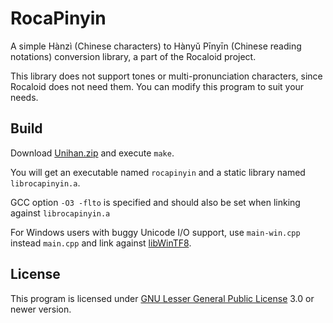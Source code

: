 RocaPinyin
==========

A simple Hànzì (Chinese characters) to Hànyǔ Pīnyīn (Chinese reading notations) conversion library, a part of the Rocaloid project.

This library does not support tones or multi-pronunciation characters, since Rocaloid does not need them. You can modify this program to suit your needs.

Build
-----

Download [Unihan.zip](http://www.unicode.org/Public/UCD/latest/ucd/Unihan.zip) and execute `make`.

You will get an executable named `rocapinyin` and a static library named `librocapinyin.a`.

GCC option `-O3 -flto` is specified and should also be set when linking against `librocapinyin.a`

For Windows users with buggy Unicode I/O support, use `main-win.cpp` instead `main.cpp` and link against [libWinTF8](https://github.com/m13253/libWinTF8).

License
-------

This program is licensed under [GNU Lesser General Public License](https://www.gnu.org/copyleft/lgpl.html) 3.0 or newer version.
